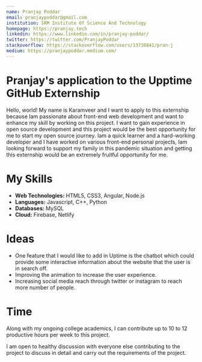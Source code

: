```yaml
---
name: Pranjay Poddar
email: pranjaypoddar@gmail.com
institution: SRM Institute Of Science And Technology
homepage: https://pranjay.tech
linkedin: https://www.linkedin.com/in/pranjay-poddar/
twitter: https://twitter.com/PranjayPoddar
stackoverflow: https://stackoverflow.com/users/13738841/pran-j
medium: https://pranjaypoddar.medium.com/
---
```



# Pranjay's application to the Upptime GitHub Externship

Hello, world! My name is Karamveer and I want to apply to this externship because Iam passionate about front-end web development and want to enhance my skill by working on this project. I want to gain experience in open source development and this project would be the best opportunity for me to start my open source journey. Iam a quick learner and a hard-working developer and I have worked on various front-end personal projects, Iam looking forward to support my family in this pandemic situation and getting this externship would be an extremely fruitful opportunity for me. 

# My Skills

- **Web Technologies:** HTML5, CSS3, Angular, Node.js
- **Languages:** Javascript, C++, Python
- **Databases:** MySQL
- **Cloud:** Firebase, Netlify

# Ideas

- One feature that I would like to add in Uptime is the chatbot which could provide some interactive information about the website that the user is in search off. 
- Improving the animation to increase the user experience.
- Increasing social media reach through twitter or instagram to reach more number of people.

# Time

Along with my ongoing college academics, I can contribute up to 10 to 12 productive hours per week to this project.

I am open to healthy discussion with everyone else contributing to the project to discuss in detail and carry out the requirements of the project. 